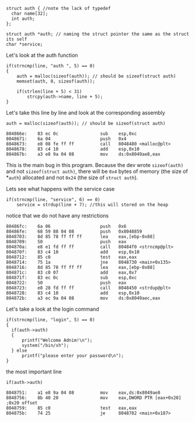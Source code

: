 ```
struct auth { //note the lack of typedef
  char name[32];
  int auth;
};

struct auth *auth; // naming the struct pointer the same as the struct its self
char *service;
```




Let's look at the auth function
```    
if(strncmp(line, "auth ", 5) == 0)
{
    auth = malloc(sizeof(auth)); // should be sizeof(struct auth)
    memset(auth, 0, sizeof(auth));

    if(strlen(line + 5) < 31)
        strcpy(auth->name, line + 5);
}
```

Let's take this line by line and look at the corresponding assembly

```
auth = malloc(sizeof(auth)); // should be sizeof(struct auth)
```

```
804866e:	83 ec 0c             	sub    esp,0xc
8048671:	6a 04                	push   0x4
8048673:	e8 08 fe ff ff       	call   8048480 <malloc@plt>
8048678:	83 c4 10             	add    esp,0x10
804867b:	a3 e8 9a 04 08       	mov    ds:0x8049ae8,eax
```
This is the main bug in this program. Because the dev wrote `sizeof(auth)` and not `sizeof(struct auth)`, there will be `0x4` bytes of memory (the size of \*`auth`) allocated and not `0x24` (the size of `struct auth`).



Lets see what happens with the service case
```
if(strncmp(line, "service", 6) == 0)
    service = strdup(line + 7); //this will stored on the heap
```
notice that we do not have any restrictions

```
80486fc:	6a 06                	push   0x6
80486fe:	68 59 88 04 08       	push   0x8048859
8048703:	8d 85 78 ff ff ff    	lea    eax,[ebp-0x88]
8048709:	50                   	push   eax
804870a:	e8 e1 fd ff ff       	call   80484f0 <strncmp@plt>
804870f:	83 c4 10             	add    esp,0x10
8048712:	85 c0                	test   eax,eax
8048714:	75 1a                	jne    8048730 <main+0x135>
8048716:	8d 85 78 ff ff ff    	lea    eax,[ebp-0x88]
804871c:	83 c0 07             	add    eax,0x7
804871f:	83 ec 0c             	sub    esp,0xc
8048722:	50                   	push   eax
8048723:	e8 28 fd ff ff       	call   8048450 <strdup@plt>
8048728:	83 c4 10             	add    esp,0x10
804872b:	a3 ec 9a 04 08       	mov    ds:0x8049aec,eax
```


Let's take a look at the login command

```    
if(strncmp(line, "login", 5) == 0)
{
  if(auth->auth)
  {
      printf("Welcome Adnim!\n");
      system("/bin/sh");
  } else
      printf("please enter your password\n");
}
```  

the most important line

```
if(auth->auth)
```

```
8048751:	a1 e8 9a 04 08       	mov    eax,ds:0x8049ae8
8048756:	8b 40 20             	mov    eax,DWORD PTR [eax+0x20] ;0x20 offset
8048759:	85 c0                	test   eax,eax
804875b:	74 25                	je     8048782 <main+0x187>
```
